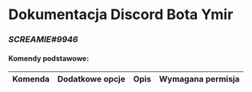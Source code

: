 # Dokumentacja Discord Bota Ymir
### ***SCREAMIE#9946***

#### Komendy podstawowe:  

| Komenda | Dodatkowe opcje | Opis | Wymagana permisja |
| :--- | :---- | :---: | ---: | 
